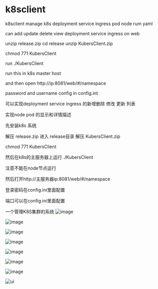 # k8sclient
k8sclient manage k8s deployment service ingress pod node rum yaml

can add update delete view deployment service ingress  on web 

unzip release.zip cd release unzip KubersClient.zip

chmod 771 KubersClient 

run ./KubersClient 

run this in k8s master host  

and then open  http://ip:8081/web/#/namespace

password and username config in config.int


可以实现deployment service ingress 的新增删除 修改 更新 列表

实现node pod 的显示和详情描述

先安装k8s 系统

解压 release.zip 进入 release目录 解压 KubersClient.zip

chmod 771 KubersClient 

然后在k8s的主服务器上运行 ./KubersClient   

注意不能在node节点运行

然后打开http://主服务器ip:8081/web/#/namespace

登录密码在config.ini里面配置

端口可以在config.ini里面配置


一个管理K8S集群的系统
![image](https://github.com/zzxap/k8sclient/blob/master/png/11.PNG)

![image](https://github.com/zzxap/k8sclient/blob/master/png/12.PNG)

![image](https://github.com/zzxap/k8sclient/blob/master/png/10.PNG)

![image](https://github.com/zzxap/k8sclient/blob/master/png/9.PNG)

![image](https://github.com/zzxap/k8sclient/blob/master/png/9.PNG)

![image](https://github.com/zzxap/k8sclient/blob/master/png/7.PNG)

![image](https://github.com/zzxap/TraefikUI/blob/master/images/wechat.jpg)

![ui](https://github.com/zzxap/TraefikUI/blob/master/images/wechat.jpg)
